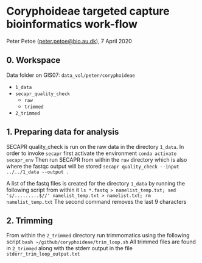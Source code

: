 # Coryphoideae targeted capture bioinformatics work-flow
Peter Petoe (peter.petoe@bio.au.dk), 7 April 2020

## 0. Workspace
Data folder on GIS07: `data_vol/peter/coryphoideae`
- `1_data`
- `secapr_quality_check`
    - `raw`
    - `trimmed`
- `2_trimmed`

## 1. Preparing data for analysis
SECAPR quality_check is run on the raw data in the directory `1_data`. 
In order to invoke `secapr` first activate the environment 
`conda activate secapr_env`
Then run SECAPR from within the `raw` directory which is also where the fastqc output will be stored
`secapr quality_check --input ../../1_data --output .` 

A list of the fastq files is created for the directory `1_data` by running the following script from within it 
`ls *.fastq > namelist_temp.txt; sed 's/.........$//' namelist_temp.txt > namelist.txt; rm namelist_temp.txt`
The second command removes the last 9 characters
 
## 2. Trimming
From within the `2_trimmed` directory run trimmomatics using the following script
`bash ~/github/coryphoideae/trim_loop.sh`
All trimmed files are found in `2_trimmed` along with the stderr output in the file `stderr_trim_loop_output.txt`


